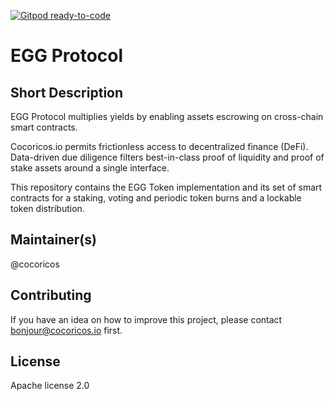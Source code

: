 [![Gitpod ready-to-code](https://img.shields.io/badge/Gitpod-ready--to--code-blue?logo=gitpod)](https://gitpod.io/#https://github.com/Cocoricos/EGG)

# EGG Protocol

## Short Description

EGG Protocol multiplies yields by enabling assets escrowing on cross-chain smart contracts.

Cocoricos.io permits frictionless access to decentralized finance (DeFi). Data-driven due diligence filters best-in-class proof of liquidity and proof of stake assets around a single interface.

This repository contains the EGG Token implementation and its set of smart contracts for a staking, voting and periodic token burns and a lockable token distribution.

## Maintainer(s)

@cocoricos

## Contributing

If you have an idea on how to improve this project, please contact bonjour@cocoricos.io first.

## License

Apache license 2.0
